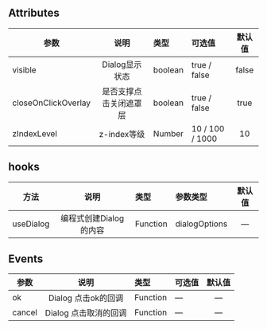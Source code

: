 ## Attributes

参数   |   说明   |   类型	   |   可选值   |   默认值
---- |:----:|:---- |:---- |:----:|
visible |   Dialog显示状态   | boolean |   true / false   |   false
closeOnClickOverlay | 是否支撑点击关闭遮罩层 |   boolean   |   true / false  |   true  
zIndexLevel | z-index等级 |   Number   |   10 / 100 / 1000   |   10  

## hooks

方法   |   说明   |   类型	   |   参数类型   |   默认值
---- |:----:|:---- |:---- |:----:|
useDialog | 编程式创建Dialog的内容 | Function |   dialogOptions   |   —

## Events

参数   |   说明   |   类型	   |   可选值   |   默认值
---- |:----:|:---- |:---- |:----:|
ok   |   Dialog 点击ok的回调  |   Function |   —   |   —
cancel   |   Dialog 点击取消的回调   |  Function  |   —   |   —  

